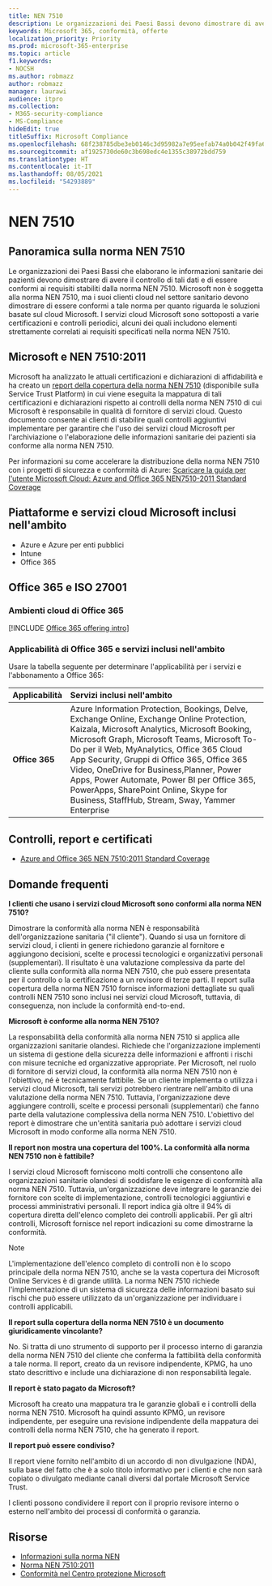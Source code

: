 ```yaml
---
title: NEN 7510
description: Le organizzazioni dei Paesi Bassi devono dimostrare di avere il controllo dei dati sanitari dei pazienti in conformità alla norma NEN 7510.
keywords: Microsoft 365, conformità, offerte
localization_priority: Priority
ms.prod: microsoft-365-enterprise
ms.topic: article
f1.keywords:
- NOCSH
ms.author: robmazz
author: robmazz
manager: laurawi
audience: itpro
ms.collection:
- M365-security-compliance
- MS-Compliance
hideEdit: true
titleSuffix: Microsoft Compliance
ms.openlocfilehash: 68f238785dbe3eb0146c3d95982a7e95eefab74a0b042f49fa66dff066227be0
ms.sourcegitcommit: af1925730de60c3b698edc4e1355c38972bdd759
ms.translationtype: HT
ms.contentlocale: it-IT
ms.lasthandoff: 08/05/2021
ms.locfileid: "54293889"
---
```

# <a name="nen-7510"></a>NEN 7510

## <a name="nen-7510-overview"></a>Panoramica sulla norma NEN 7510

Le organizzazioni dei Paesi Bassi che elaborano le informazioni sanitarie dei pazienti devono dimostrare di avere il controllo di tali dati e di essere conformi ai requisiti stabiliti dalla norma NEN 7510. Microsoft non è soggetta alla norma NEN 7510, ma i suoi clienti cloud nel settore sanitario devono dimostrare di essere conformi a tale norma per quanto riguarda le soluzioni basate sul cloud Microsoft. I servizi cloud Microsoft sono sottoposti a varie certificazioni e controlli periodici, alcuni dei quali includono elementi strettamente correlati ai requisiti specificati nella norma NEN 7510.

## <a name="microsoft-and-nen-75102011"></a>Microsoft e NEN 7510:2011

Microsoft ha analizzato le attuali certificazioni e dichiarazioni di affidabilità e ha creato un [report della copertura della norma NEN 7510](https://servicetrust.microsoft.com/ViewPage/TrustDocumentsV3?command=Download&downloadType=Document&downloadId=3285c45c-921c-49ad-b881-be43e0b70490&tab=7f51cb60-3d6c-11e9-b2af-7bb9f5d2d913&docTab=7f51cb60-3d6c-11e9-b2af-7bb9f5d2d913_Compliance_Guides) (disponibile sulla Service Trust Platform) in cui viene eseguita la mappatura di tali certificazioni e dichiarazioni rispetto ai controlli della norma NEN 7510 di cui Microsoft è responsabile in qualità di fornitore di servizi cloud. Questo documento consente ai clienti di stabilire quali controlli aggiuntivi implementare per garantire che l'uso dei servizi cloud Microsoft per l'archiviazione o l'elaborazione delle informazioni sanitarie dei pazienti sia conforme alla norma NEN 7510.

Per informazioni su come accelerare la distribuzione della norma NEN 7510 con i progetti di sicurezza e conformità di Azure: [Scaricare la guida per l'utente Microsoft Cloud: Azure and Office 365 NEN7510-2011 Standard Coverage](https://aka.ms/Azure-NEN7510-2011)

## <a name="microsoft-in-scope-cloud-platforms--services"></a>Piattaforme e servizi cloud Microsoft inclusi nell'ambito

- Azure e Azure per enti pubblici
- Intune
- Office 365

## <a name="office-365-and-iso-27001"></a>Office 365 e ISO 27001

### <a name="office-365-cloud-environments"></a>Ambienti cloud di Office 365

[!INCLUDE [Office 365 offering intro](../includes/o365-offering-introduction.md)]

### <a name="office-365-applicability-and-in-scope-services"></a>Applicabilità di Office 365 e servizi inclusi nell'ambito

Usare la tabella seguente per determinare l'applicabilità per i servizi e l'abbonamento a Office 365:

| **Applicabilità** | **Servizi inclusi nell'ambito** |
|:------------------|:----------------------|
| **Office 365** | Azure Information Protection, Bookings, Delve, Exchange Online, Exchange Online Protection, Kaizala, Microsoft Analytics, Microsoft Booking, Microsoft Graph, Microsoft Teams, Microsoft To-Do per il Web, MyAnalytics, Office 365 Cloud App Security, Gruppi di Office 365, Office 365 Video, OneDrive for Business,Planner, Power Apps, Power Automate, Power BI per Office 365, PowerApps, SharePoint Online, Skype for Business, StaffHub, Stream, Sway, Yammer Enterprise |

## <a name="audits-reports-and-certificates"></a>Controlli, report e certificati

- [Azure and Office 365 NEN 7510:2011 Standard Coverage](https://servicetrust.microsoft.com/ViewPage/MSComplianceGuideV3?command=Download&downloadType=Document&downloadId=15d5a5fa-fbb6-4ea6-8126-2a2c684ae789&tab=7027ead0-3d6b-11e9-b9e1-290b1eb4cdeb&docTab=7027ead0-3d6b-11e9-b9e1-290b1eb4cdeb_GRC_Assessment_Reports)

## <a name="frequently-asked-questions"></a>Domande frequenti

**I clienti che usano i servizi cloud Microsoft sono conformi alla norma NEN 7510?**

Dimostrare la conformità alla norma NEN è responsabilità dell'organizzazione sanitaria ("il cliente"). Quando si usa un fornitore di servizi cloud, i clienti in genere richiedono garanzie al fornitore e aggiungono decisioni, scelte e processi tecnologici e organizzativi personali (supplementari). Il risultato è una valutazione complessiva da parte del cliente sulla conformità alla norma NEN 7510, che può essere presentata per il controllo o la certificazione a un revisore di terze parti. Il report sulla copertura della norma NEN 7510 fornisce informazioni dettagliate su quali controlli NEN 7510 sono inclusi nei servizi cloud Microsoft, tuttavia, di conseguenza, non include la conformità end-to-end.

**Microsoft è conforme alla norma NEN 7510?**

La responsabilità della conformità alla norma NEN 7510 si applica alle organizzazioni sanitarie olandesi. Richiede che l'organizzazione implementi un sistema di gestione della sicurezza delle informazioni e affronti i rischi con misure tecniche ed organizzative appropriate. Per Microsoft, nel ruolo di fornitore di servizi cloud, la conformità alla norma NEN 7510 non è l'obiettivo, né è tecnicamente fattibile. Se un cliente implementa o utilizza i servizi cloud Microsoft, tali servizi potrebbero rientrare nell'ambito di una valutazione della norma NEN 7510. Tuttavia, l'organizzazione deve aggiungere controlli, scelte e processi personali (supplementari) che fanno parte della valutazione complessiva della norma NEN 7510. L'obiettivo del report è dimostrare che un'entità sanitaria può adottare i servizi cloud Microsoft in modo conforme alla norma NEN 7510.

**Il report non mostra una copertura del 100%. La conformità alla norma NEN 7510 non è fattibile?**

I servizi cloud Microsoft forniscono molti controlli che consentono alle organizzazioni sanitarie olandesi di soddisfare le esigenze di conformità alla norma NEN 7510. Tuttavia, un'organizzazione deve integrare le garanzie dei fornitore con scelte di implementazione, controlli tecnologici aggiuntivi e processi amministrativi personali. Il report indica già oltre il 94% di copertura diretta dell'elenco completo dei controlli applicabili. Per gli altri controlli, Microsoft fornisce nel report indicazioni su come dimostrarne la conformità.

> [!NOTE]
> L'implementazione dell'elenco completo di controlli non è lo scopo principale della norma NEN 7510, anche se la vasta copertura dei Microsoft Online Services è di grande utilità. La norma NEN 7510 richiede l'implementazione di un sistema di sicurezza delle informazioni basato sui rischi che può essere utilizzato da un'organizzazione per individuare i controlli applicabili.

**Il report sulla copertura della norma NEN 7510 è un documento giuridicamente vincolante?**

No. Si tratta di uno strumento di supporto per il processo interno di garanzia della norma NEN 7510 del cliente che conferma la fattibilità della conformità a tale norma. Il report, creato da un revisore indipendente, KPMG, ha uno stato descrittivo e include una dichiarazione di non responsabilità legale.

**Il report è stato pagato da Microsoft?**

Microsoft ha creato una mappatura tra le garanzie globali e i controlli della norma NEN 7510. Microsoft ha quindi assunto KPMG, un revisore indipendente, per eseguire una revisione indipendente della mappatura dei controlli della norma NEN 7510, che ha generato il report.

**Il report può essere condiviso?**

Il report viene fornito nell'ambito di un accordo di non divulgazione (NDA), sulla base del fatto che è a solo titolo informativo per i clienti e che non sarà copiato o divulgato mediante canali diversi dal portale Microsoft Service Trust.

I clienti possono condividere il report con il proprio revisore interno o esterno nell'ambito dei processi di conformità o garanzia.

## <a name="resources"></a>Risorse

- [Informazioni sulla norma NEN](https://www.nen.nl/About-NEN.htm)
- [Norma NEN 7510:2011](https://www.nen.nl/NEN-Shop-2/Standard/NEN-75102011-nl.htm)
- [Conformità nel Centro protezione Microsoft](https://www.microsoft.com/trust-center/compliance/compliance-overview)
